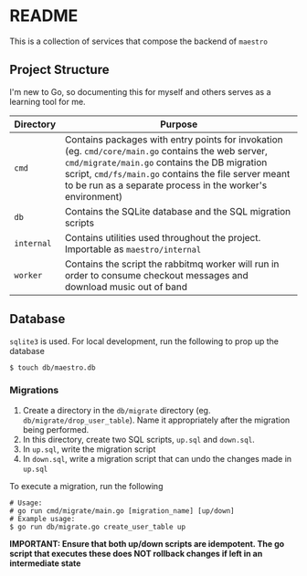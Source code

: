 # README

This is a collection of services that compose the backend of `maestro`

## Project Structure

I'm new to Go, so documenting this for myself and others serves as a learning tool for me.

| Directory | Purpose |
| --------- | ------- |
| `cmd`     | Contains packages with entry points for invokation (eg. `cmd/core/main.go` contains the web server, `cmd/migrate/main.go` contains the DB migration script, `cmd/fs/main.go` contains the file server meant to be run as a separate process in the worker's environment) |
| `db`      | Contains the SQLite database and the SQL migration scripts |
| `internal` | Contains utilities used throughout the project. Importable as `maestro/internal` |
| `worker`  | Contains the script the rabbitmq worker will run in order to consume checkout messages and download music out of band |

## Database

`sqlite3` is used. For local development, run the following to prop up the database

```
$ touch db/maestro.db
```

### Migrations

1) Create a directory in the `db/migrate` directory (eg. `db/migrate/drop_user_table`). Name it appropriately after the migration being performed. 
2) In this directory, create two SQL scripts, `up.sql` and `down.sql`.
3) In `up.sql`, write the migration script
4) In `down.sql`, write a migration script that can undo the changes made in `up.sql`

To execute a migration, run the following

```
# Usage:
# go run cmd/migrate/main.go [migration_name] [up/down]
# Example usage:
$ go run db/migrate.go create_user_table up
```

 **IMPORTANT: Ensure that both up/down scripts are idempotent. The go script that executes these does NOT rollback changes if left in an intermediate state**
